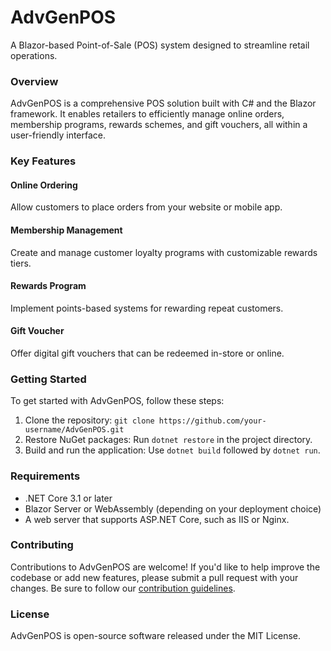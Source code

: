 **AdvGenPOS**
================

A Blazor-based Point-of-Sale (POS) system designed to streamline retail operations.

### Overview

AdvGenPOS is a comprehensive POS solution built with C# and the Blazor framework. It enables retailers to efficiently manage online orders, membership programs, rewards schemes, and gift vouchers, all within a user-friendly interface.

### Key Features

#### Online Ordering
Allow customers to place orders from your website or mobile app.

#### Membership Management
Create and manage customer loyalty programs with customizable rewards tiers.

#### Rewards Program
Implement points-based systems for rewarding repeat customers.

#### Gift Voucher
Offer digital gift vouchers that can be redeemed in-store or online.

### Getting Started

To get started with AdvGenPOS, follow these steps:

1. Clone the repository: `git clone https://github.com/your-username/AdvGenPOS.git`
2. Restore NuGet packages: Run `dotnet restore` in the project directory.
3. Build and run the application: Use `dotnet build` followed by `dotnet run`.

### Requirements

* .NET Core 3.1 or later
* Blazor Server or WebAssembly (depending on your deployment choice)
* A web server that supports ASP.NET Core, such as IIS or Nginx.

### Contributing

Contributions to AdvGenPOS are welcome! If you'd like to help improve the codebase or add new features, please submit a pull request with your changes. Be sure to follow our [contribution guidelines](CONTRIBUTING.md).

### License

AdvGenPOS is open-source software released under the MIT License.



